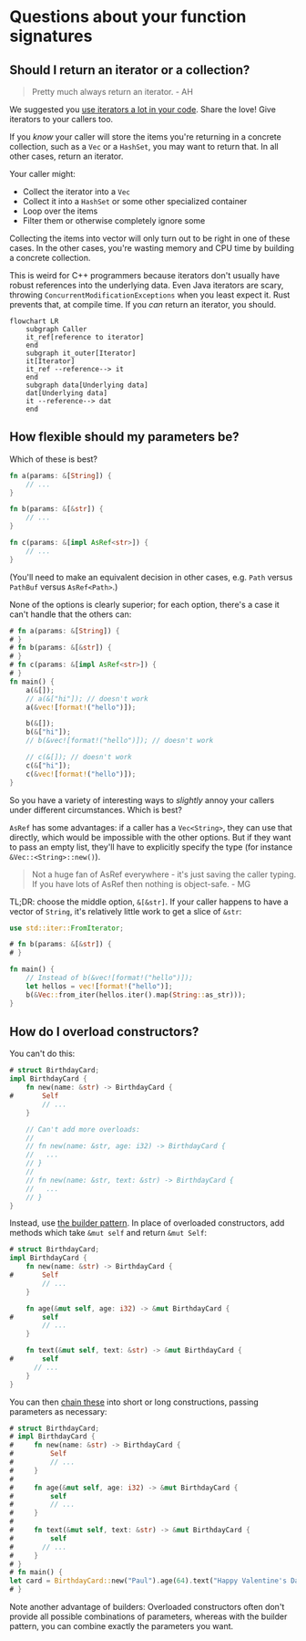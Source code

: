 # Questions about your function signatures

## Should I return an iterator or a collection?

> Pretty much always return an iterator. - AH

We suggested you [use iterators a lot in your code](./code.md#how-can-i-avoid-the-performance-penalty-of-bounds-checks). Share the love! Give iterators to your callers too.

If you *know* your caller will store the items you're returning in a concrete collection, such as a `Vec` or a `HashSet`, you may want to return that. In all other cases, return an iterator.

Your caller might:
* Collect the iterator into a `Vec`
* Collect it into a `HashSet` or some other specialized container
* Loop over the items
* Filter them or otherwise completely ignore some

Collecting the items into vector will only turn out to be right in one of these cases. In the other cases, you're wasting memory and CPU time by building a concrete collection.

This is weird for C++ programmers because iterators don't usually have robust references into the underlying data. Even Java iterators are scary, throwing `ConcurrentModificationExceptions` when you least expect it. Rust prevents that, at compile time. If you _can_ return an iterator, you should.

```mermaid
flowchart LR
    subgraph Caller
    it_ref[reference to iterator]
    end
    subgraph it_outer[Iterator]
    it[Iterator]
    it_ref --reference--> it
    end
    subgraph data[Underlying data]
    dat[Underlying data]
    it --reference--> dat
    end
```

## How flexible should my parameters be?

Which of these is best?

```rust
fn a(params: &[String]) {
    // ...
}

fn b(params: &[&str]) {
    // ...
}

fn c(params: &[impl AsRef<str>]) {
    // ...
}
```

(You'll need to make an equivalent decision in other cases, e.g. `Path` versus `PathBuf` versus `AsRef<Path>`.)

None of the options is clearly superior; for each option, there's a case it can't handle that the others can:

```rust
# fn a(params: &[String]) {
# }
# fn b(params: &[&str]) {
# }
# fn c(params: &[impl AsRef<str>]) {
# }
fn main() {
    a(&[]);
    // a(&["hi"]); // doesn't work
    a(&vec![format!("hello")]);

    b(&[]);
    b(&["hi"]);
    // b(&vec![format!("hello")]); // doesn't work

    // c(&[]); // doesn't work
    c(&["hi"]);
    c(&vec![format!("hello")]);
}
```

So you have a variety of interesting ways to _slightly_ annoy your callers under different circumstances. Which is best?

`AsRef` has some advantages: if a caller has a `Vec<String>`, they can use that directly, which would be impossible with the other options. But if they want to pass an empty list, they'll have to explicitly specify the type (for instance `&Vec::<String>::new()`).

> Not a huge fan of AsRef everywhere - it's just saving the caller typing. If you have lots of AsRef then nothing is object-safe. - MG

TL;DR: choose the middle option, `&[&str]`. If your caller happens to have a vector of `String`, it's relatively little work to get a slice of `&str`:

```rust
use std::iter::FromIterator;

# fn b(params: &[&str]) {
# }

fn main() {
    // Instead of b(&vec![format!("hello")]);
    let hellos = vec![format!("hello")];
    b(&Vec::from_iter(hellos.iter().map(String::as_str)));
}
```

## How do I overload constructors?

You can't do this:

```rust
# struct BirthdayCard;
impl BirthdayCard {
    fn new(name: &str) -> BirthdayCard {
#       Self
        // ...
    }

    // Can't add more overloads:
    //
    // fn new(name: &str, age: i32) -> BirthdayCard {
    //   ...
    // }
    //
    // fn new(name: &str, text: &str) -> BirthdayCard {
    //   ...
    // }
}
```

Instead, use [the builder pattern](https://rust-lang.github.io/api-guidelines/type-safety.html#builders-enable-construction-of-complex-values-c-builder). In place of overloaded constructors, add methods which take `&mut self` and return `&mut Self`:

```rust
# struct BirthdayCard;
impl BirthdayCard {
    fn new(name: &str) -> BirthdayCard {
#       Self
        // ...
    }

    fn age(&mut self, age: i32) -> &mut BirthdayCard {
#       self
        // ...
    }

    fn text(&mut self, text: &str) -> &mut BirthdayCard {
#       self
      // ...
    }
}
```

You can then [chain these](https://rust-lang.github.io/api-guidelines/type-safety.html#non-consuming-builders-preferred) into short or long constructions, passing parameters as necessary:

```rust
# struct BirthdayCard;
# impl BirthdayCard {
#     fn new(name: &str) -> BirthdayCard {
#         Self
#         // ...
#     }
#
#     fn age(&mut self, age: i32) -> &mut BirthdayCard {
#         self
#         // ...
#     }
#
#     fn text(&mut self, text: &str) -> &mut BirthdayCard {
#         self
#       // ...
#     }
# }
# fn main() {
let card = BirthdayCard::new("Paul").age(64).text("Happy Valentine's Day!");
# }
```

Note another advantage of builders: Overloaded constructors often don't provide all possible combinations of parameters, whereas with the builder pattern, you can combine exactly the parameters you want.